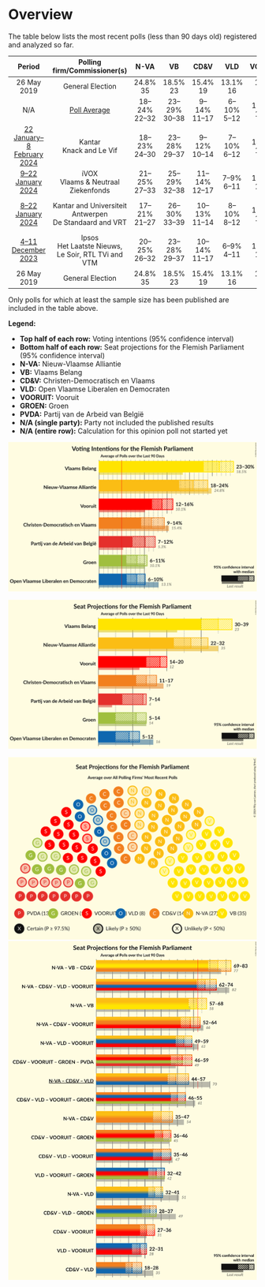 # Overview

The table below lists the most recent polls (less than 90 days old) registered and analyzed so far.

| Period     | Polling firm/Commissioner(s) | N-VA | VB | CD&V | VLD | VOORUIT | GROEN | PVDA |
|:----------:|:----------------------------:|:--:|:--:|:--:|:--:|:--:|:--:|:--:|
| 26 May 2019 | General Election | 24.8% <br> 35 | 18.5% <br> 23 | 15.4% <br> 19 | 13.1% <br> 16 | 10.1% <br> 12 | 10.1% <br> 14 | 5.3% <br> 4 |
| N/A | [Poll Average](average.html) | 18–24% <br> 22–32 | 23–29% <br> 30–38 | 9–14% <br> 11–17 | 6–10% <br> 5–12 | 12–16% <br> 14–20 | 7–11% <br> 7–14 | 8–12% <br> 9–14 |
| [22 January–8 February 2024](2024-02-08-Kantar.html) | Kantar <br> Knack and Le Vif | 18–23% <br> 24–30 | 23–28% <br> 29–37 | 9–12% <br> 10–14 | 7–10% <br> 6–12 | 13–17% <br> 15–23 | 7–11% <br> 8–14 | 9–13% <br> 11–16 |
| [9–22 January 2024](2024-01-22-iVOX.html) | iVOX <br> Vlaams & Neutraal Ziekenfonds | 21–25% <br> 27–33 | 25–29% <br> 32–38 | 11–14% <br> 12–17 | 7–9% <br> 6–11 | 11–14% <br> 14–19 | 6–9% <br> 6–11 | 8–11% <br> 8–13 |
| [8–22 January 2024](2024-01-22-KantarandUniversiteitAntwerpen.html) | Kantar and Universiteit Antwerpen <br> De Standaard and VRT | 17–21% <br> 21–27 | 26–30% <br> 33–39 | 10–13% <br> 11–14 | 8–10% <br> 8–12 | 12–15% <br> 15–19 | 7–10% <br> 7–12 | 10–12% <br> 11–14 |
| [4–11 December 2023](2023-12-11-Ipsos.html) | Ipsos <br> Het Laatste Nieuws, Le Soir, RTL TVi and VTM | 20–25% <br> 26–32 | 23–28% <br> 29–37 | 10–14% <br> 11–17 | 6–9% <br> 4–11 | 12–16% <br> 14–20 | 8–11% <br> 9–15 | 8–12% <br> 8–14 |
| 26 May 2019 | General Election | 24.8% <br> 35 | 18.5% <br> 23 | 15.4% <br> 19 | 13.1% <br> 16 | 10.1% <br> 12 | 10.1% <br> 14 | 5.3% <br> 4 |

Only polls for which at least the sample size has been published are included in the table above.

**Legend:**
+ **Top half of each row:** Voting intentions (95% confidence interval)
+ **Bottom half of each row:** Seat projections for the Flemish Parliament (95% confidence interval)
+ **N-VA:** Nieuw-Vlaamse Alliantie
+ **VB:** Vlaams Belang
+ **CD&V:** Christen-Democratisch en Vlaams
+ **VLD:** Open Vlaamse Liberalen en Democraten
+ **VOORUIT:** Vooruit
+ **GROEN:** Groen
+ **PVDA:** Partij van de Arbeid van België
+ **N/A (single party):** Party not included the published results
+ **N/A (entire row):** Calculation for this opinion poll not started yet


![Graph with voting intentions not yet produced](average.png "Voting Intentions")

![Graph with seats not yet produced](average-seats.png "Seats")

![Graph with seating plan not yet produced](average-seating-plan.png "Seating Plan")
![Graph with coalitions seats not yet produced](average-coalitions-seats.png "Coalitions Seats")
